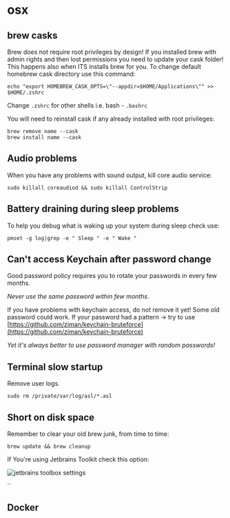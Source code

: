 # osx

## **brew casks**

Brew does not require root privileges by design! If you installed brew with admin rights and then lost permissions you need to update your cask folder! This happens also when ITS installs brew for you. To change default homebrew cask directory use this command:

```
echo "export HOMEBREW_CASK_OPTS=\"--appdir=$HOME/Applications\"" >> $HOME/.zshrc
```

Change `.zshrc` for other shells i.e. bash - `.bashrc`

You will need to reinstall cask if any already installed with root privileges:

```
brew remove name --cask
brew install name --cask
```

## Audio problems <a href="#audio-problems" id="audio-problems"></a>

When you have any problems with sound output, kill core audio service:

`sudo killall coreaudiod && sudo killall ControlStrip`

## Battery draining during sleep problems <a href="#battery-draining-during-sleep-problems" id="battery-draining-during-sleep-problems"></a>

To help you debug what is waking up your system during sleep check use:

`pmset -g log|grep -e " Sleep " -e " Wake "`

## Can't access Keychain after password change <a href="#cant-access-keychain-after-password-change" id="cant-access-keychain-after-password-change"></a>

Good password policy requires you to rotate your passwords in every few months.

_Never use the same password within few months._

If you have problems with keychain access, do not remove it yet! Some old password could work. If your password had a pattern -> try to use [https://github.com/ziman/keychain-bruteforce](https://github.com/ziman/keychain-bruteforce)

_Yet it's always better to use password manager with random passwords!_

## Terminal slow startup <a href="#terminal-slow-startup" id="terminal-slow-startup"></a>

Remove user logs.

`sudo rm /private/var/log/asl/*.asl`

## Short on disk space <a href="#short-on-disk-space" id="short-on-disk-space"></a>

Remember to clear your old brew junk, from time to time:

`brew update && brew cleanup`

If You're using Jetbrains Toolkit check this option:

![jetbrains toolbox settings](http://127.0.0.1:8000/images/jetbrains-toolkit.png)

``

#### &#x20;<a href="#short-on-disk-space" id="short-on-disk-space"></a>

## Docker

